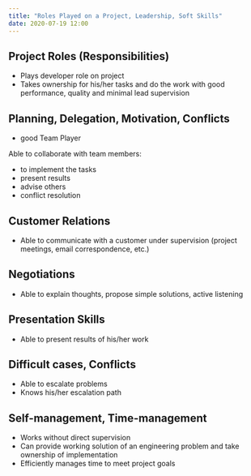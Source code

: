 ```yaml
---
title: "Roles Played on a Project, Leadership, Soft Skills"
date: 2020-07-19 12:00
---
```


## Project Roles (Responsibilities)
* Plays developer role on project
* Takes ownership for his/her tasks and do the work with good performance, quality and minimal lead supervision

## Planning, Delegation, Motivation, Conflicts
* good Team Player

Able to collaborate with team members:

* to implement the tasks
* present results
* advise others
* conflict resolution

## Customer Relations
* Able to communicate with a customer under supervision (project meetings, email correspondence, etc.)

## Negotiations
* Able to explain thoughts, propose simple solutions, active listening

## Presentation Skills
* Able to present results of his/her work

## Difficult cases, Conflicts
* Able to escalate problems
* Knows his/her escalation path

## Self-management, Time-management
* Works without direct supervision
* Can provide working solution of an engineering problem and take ownership of implementation
* Efficiently manages time to meet project goals